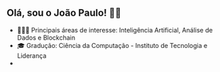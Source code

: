 ## Olá, sou o João Paulo! 👋🏼
- 👨🏼‍💻 Principais áreas de interesse: Inteligência Artificial, Análise de Dados e Blockchain
- 🎓 Gradução: Ciência da Computação - Instituto de Tecnologia e Liderança
- 
